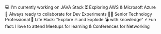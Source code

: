 💻 I'm currently working on JAVA Stack
⏳ Exploring AWS & Microsoft Azure
🚀 Always ready to collaborate for Dev Experiments
👨‍💻 Senior Technology Professional
🎯 Life Hack: "Explore 🔥 and Explode 💣 with knowledge"
⚡ Fun fact: I love to attend Meetups for learning & Conferences for Networking
<!---
sivajikm/sivajikm is a ✨ special ✨ repository because its `README.md` (this file) appears on your GitHub profile.
You can click the Preview link to take a look at your changes.
--->
